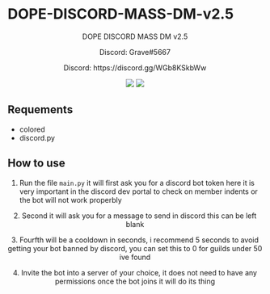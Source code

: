 # DOPE-DISCORD-MASS-DM-v2.5
<p align="center">
DOPE DISCORD MASS DM v2.5
<p align="center">
Discord: Grave#5667
<p align="center">
Discord: https://discord.gg/WGb8KSkbWw
</p>

<p align="center">
<img src="https://user-images.githubusercontent.com/96474417/154351723-5b6592d9-76fb-41c2-8ad3-3d2f2c4476ba.png">
<img src="https://user-images.githubusercontent.com/96474417/154352344-3b658993-659e-4aae-b5f1-5d71776a8b71.png">     
</p>



## Requements
* colored
* discord.py



## How to use
1. Run the file `main.py` it will first ask you for a discord bot token here it is very important in the discord dev portal to check on member indents or the bot will not work properbly
  <p align="center">
2. Second it will ask you for a message to send in discord this can be left blank
    <p align="center">
3. Fourfth will be a cooldown in seconds, i recommend 5 seconds to avoid getting your bot banned by discord, you can set this to 0 for guilds under 50 ive found
      <p align="center">
4. Invite the bot into a server of your choice, it does not need to have any permissions once the bot joins it will do its thing
</p>


